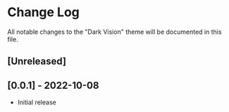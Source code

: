 # Change Log

All notable changes to the "Dark Vision" theme will be documented in this file.

## [Unreleased]

## [0.0.1] - 2022-10-08

- Initial release
